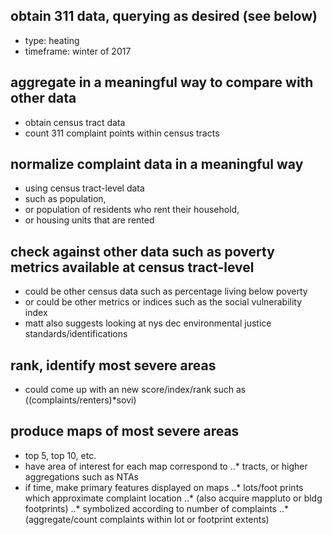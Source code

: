 
## obtain 311 data, querying as desired (see below)
* type: heating
* timeframe: winter of 2017

## aggregate in a meaningful way to compare with other data
* obtain census tract data
* count 311 complaint points within census tracts

## normalize complaint data in a meaningful way 
* using census tract-level data
* such as population, 
* or population of residents who rent their household,
* or housing units that are rented

## check against other data such as poverty metrics available at census tract-level
* could be other census data such as percentage living below poverty
* or could be other metrics or indices such as the social vulnerability index
* matt also suggests looking at nys dec environmental justice standards/identifications

## rank, identify most severe areas
* could come up with an new score/index/rank such as ((complaints/renters)*sovi)

## produce maps of most severe areas
* top 5, top 10, etc.
* have area of interest for each map correspond to
..* tracts, or higher aggregations such as NTAs
* if time, make primary features displayed on maps
..* lots/foot prints which approximate complaint location
..* (also acquire mappluto or bldg footprints)
..* symbolized according to number of complaints
..* (aggregate/count complaints within lot or footprint extents)
